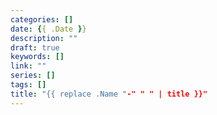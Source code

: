 ```yaml
---
categories: []
date: {{ .Date }}
description: ""
draft: true
keywords: []
link: ""
series: []
tags: []
title: "{{ replace .Name "-" " " | title }}"
---
```

